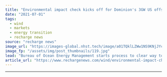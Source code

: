 ```yaml
---
title: "Environmental impact check kicks off for Dominion's 3GW US offshore wind giant"
date: "2021-07-01"
tags: 
  - wind
  - markets
  - energy transition
  - recharge news
source: "recharge news"
image_url: "https://images-global.nhst.tech/image/a01TQklLZWw1NS9KNjJYcHI1blEwSEwzY2YxRU12Q2I3b3E5RzI0MTczUT0=/nhst/binary/6a7b4061375e5344b55cd126fd49fe20"
image_fp: "/assets/img/post_thumbnails/119.jpg"
lead: "Bureau of Ocean Energy Management starts process to clear way to construction for Virginia Offshore Wind Commercial project in Atlantic Ocean"
article_url: "https://www.rechargenews.com/wind/environmental-impact-check-kicks-off-for-dominions-3gw-us-offshore-wind-giant/2-1-1034150"
---
```


---
